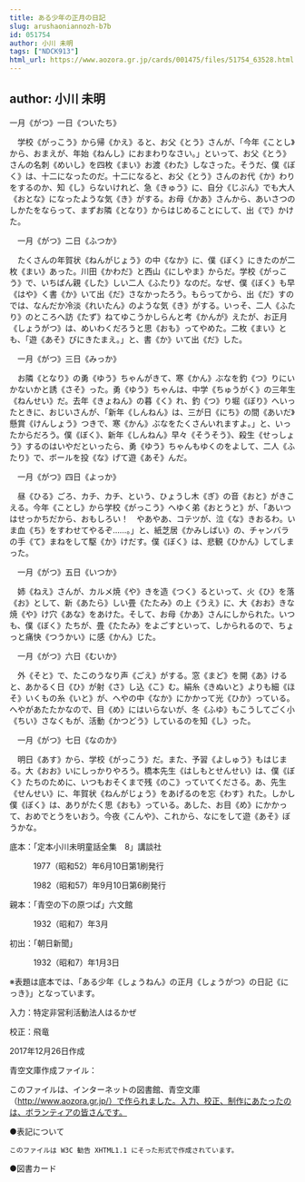 ```yaml
---
title: ある少年の正月の日記
slug: arushaoniannozh-b7b
id: 051754
author: 小川 未明
tags: ["NDCK913"]
html_url: https://www.aozora.gr.jp/cards/001475/files/51754_63528.html
---
```


## author: 小川 未明

一月《がつ》一日《ついたち》

　学校《がっこう》から帰《かえ》ると、お父《とう》さんが、「今年《ことし》から、おまえが、年始《ねんし》におまわりなさい。」といって、お父《とう》さんの名刺《めいし》を四枚《まい》お渡《わた》しなさった。そうだ、僕《ぼく》は、十二になったのだ。十二になると、お父《とう》さんのお代《か》わりをするのか、知《し》らないけれど、急《きゅう》に、自分《じぶん》でも大人《おとな》になったような気《き》がする。お母《かあ》さんから、あいさつのしかたをならって、まずお隣《となり》からはじめることにして、出《で》かけた。

　一月《がつ》二日《ふつか》

　たくさんの年賀状《ねんがじょう》の中《なか》に、僕《ぼく》にきたのが二枚《まい》あった。川田《かわだ》と西山《にしやま》からだ。学校《がっこう》で、いちばん親《した》しい二人《ふたり》なのだ。なぜ、僕《ぼく》も早《はや》く書《か》いて出《だ》さなかったろう。もらってから、出《だ》すのでは、なんだか冷淡《れいたん》のような気《き》がする。いっそ、二人《ふたり》のところへ訪《たず》ねてゆこうかしらんと考《かんが》えたが、お正月《しょうがつ》は、めいわくだろうと思《おも》ってやめた。二枚《まい》とも、「遊《あそ》びにきたまえ。」と、書《か》いて出《だ》した。

　一月《がつ》三日《みっか》

　お隣《となり》の勇《ゆう》ちゃんがきて、寒《かん》ぶなを釣《つ》りにいかないかと誘《さそ》った。勇《ゆう》ちゃんは、中学《ちゅうがく》の三年生《ねんせい》だ。去年《きょねん》の暮《く》れ、釣《つ》り堀《ぼり》へいったときに、おじいさんが、「新年《しんねん》は、三が日《にち》の間《あいだ》懸賞《けんしょう》つきで、寒《かん》ぶなをたくさんいれますよ。」と、いったからだろう。僕《ぼく》、新年《しんねん》早々《そうそう》、殺生《せっしょう》するのはいやだといったら、勇《ゆう》ちゃんもゆくのをよして、二人《ふたり》で、ボールを投《な》げて遊《あそ》んだ。

　一月《がつ》四日《よっか》

　昼《ひる》ごろ、カチ、カチ、という、ひょうし木《ぎ》の音《おと》がきこえる。今年《ことし》から学校《がっこう》へゆく弟《おとうと》が、「あいつはせっかちだから、おもしろい！　やあやあ、コテツが、泣《な》きおるわ。いま血《ち》をすわせてやるぞ……。」と、紙芝居《かみしばい》の、チャンバラの手《て》まねをして駆《か》けだす。僕《ぼく》は、悲観《ひかん》してしまった。

　一月《がつ》五日《いつか》

　姉《ねえ》さんが、カルメ焼《や》きを造《つく》るといって、火《ひ》を落《お》として、新《あたら》しい畳《たたみ》の上《うえ》に、大《おお》きな焼《や》け穴《あな》をあけた。そして、お母《かあ》さんにしかられた。いつも、僕《ぼく》たちが、畳《たたみ》をよごすといって、しかられるので、ちょっと痛快《つうかい》に感《かん》じた。

　一月《がつ》六日《むいか》

　外《そと》で、たこのうなり声《ごえ》がする。窓《まど》を開《あ》けると、あかるく日《ひ》が射《さ》し込《こ》む。絹糸《きぬいと》よりも細《ほそ》いくもの糸《いと》が、へやの中《なか》にかかって光《ひか》っている。へやがあたたかなので、目《め》にはいらないが、冬《ふゆ》もこうしてごく小《ちい》さなくもが、活動《かつどう》しているのを知《し》った。

　一月《がつ》七日《なのか》

　明日《あす》から、学校《がっこう》だ。また、予習《よしゅう》もはじまる。大《おお》いにしっかりやろう。橋本先生《はしもとせんせい》は、僕《ぼく》たちのために、いつもおそくまで残《のこ》っていてくださる。あ、先生《せんせい》に、年賀状《ねんがじょう》をあげるのを忘《わす》れた。しかし僕《ぼく》は、ありがたく思《おも》っている。あした、お目《め》にかかって、おめでとうをいおう。今夜《こんや》、これから、なにをして遊《あそ》ぼうかな。













底本：「定本小川未明童話全集　8」講談社

　　　1977（昭和52）年6月10日第1刷発行

　　　1982（昭和57）年9月10日第6刷発行

親本：「青空の下の原つぱ」六文館

　　　1932（昭和7）年3月

初出：「朝日新聞」

　　　1932（昭和7）年1月3日

※表題は底本では、「ある少年《しょうねん》の正月《しょうがつ》の日記《にっき》」となっています。

入力：特定非営利活動法人はるかぜ

校正：飛竜

2017年12月26日作成

青空文庫作成ファイル：

このファイルは、インターネットの図書館、青空文庫（http://www.aozora.gr.jp/）で作られました。入力、校正、制作にあたったのは、ボランティアの皆さんです。











●表記について


	このファイルは W3C 勧告 XHTML1.1 にそった形式で作成されています。







●図書カード